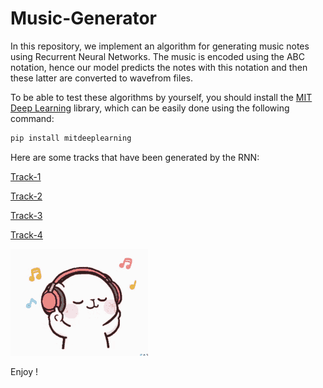 # Music-Generator
In this repository, we implement an algorithm for generating music notes using Recurrent Neural Networks. The music is encoded using the ABC notation, hence our model predicts the notes with this notation and then these latter are converted to wavefrom files.


To be able to test these algorithms by yourself, you should install the [MIT Deep Learning](https://github.com/aamini/introtodeeplearning/) library, which can be easily done using the following command:

```sh
pip install mitdeeplearning
```
Here are some tracks that have been generated by the RNN:

[Track-1](./music_generated/track-1.wav)

[Track-2](./music_generated/track-2.wav)

[Track-3](./music_generated/track-3.wav)

[Track-4](./music_generated/track-4.wav)

![play](img/music.gif)

Enjoy !
